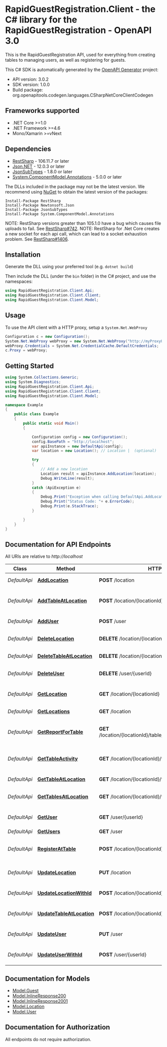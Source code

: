 # RapidGuestRegistration.Client - the C# library for the RapidGuestRegistration - OpenAPI 3.0

This is the RapidGuestRegistration API, used for everything from creating tables to managing users, as well as registering for guests.

This C# SDK is automatically generated by the [OpenAPI Generator](https://openapi-generator.tech) project:

- API version: 3.0.2
- SDK version: 1.0.0
- Build package: org.openapitools.codegen.languages.CSharpNetCoreClientCodegen

<a name="frameworks-supported"></a>
## Frameworks supported
- .NET Core >=1.0
- .NET Framework >=4.6
- Mono/Xamarin >=vNext

<a name="dependencies"></a>
## Dependencies

- [RestSharp](https://www.nuget.org/packages/RestSharp) - 106.11.7 or later
- [Json.NET](https://www.nuget.org/packages/Newtonsoft.Json/) - 12.0.3 or later
- [JsonSubTypes](https://www.nuget.org/packages/JsonSubTypes/) - 1.8.0 or later
- [System.ComponentModel.Annotations](https://www.nuget.org/packages/System.ComponentModel.Annotations) - 5.0.0 or later

The DLLs included in the package may not be the latest version. We recommend using [NuGet](https://docs.nuget.org/consume/installing-nuget) to obtain the latest version of the packages:
```
Install-Package RestSharp
Install-Package Newtonsoft.Json
Install-Package JsonSubTypes
Install-Package System.ComponentModel.Annotations
```

NOTE: RestSharp versions greater than 105.1.0 have a bug which causes file uploads to fail. See [RestSharp#742](https://github.com/restsharp/RestSharp/issues/742).
NOTE: RestSharp for .Net Core creates a new socket for each api call, which can lead to a socket exhaustion problem. See [RestSharp#1406](https://github.com/restsharp/RestSharp/issues/1406).

<a name="installation"></a>
## Installation
Generate the DLL using your preferred tool (e.g. `dotnet build`)

Then include the DLL (under the `bin` folder) in the C# project, and use the namespaces:
```csharp
using RapidGuestRegistration.Client.Api;
using RapidGuestRegistration.Client.Client;
using RapidGuestRegistration.Client.Model;
```
<a name="usage"></a>
## Usage

To use the API client with a HTTP proxy, setup a `System.Net.WebProxy`
```csharp
Configuration c = new Configuration();
System.Net.WebProxy webProxy = new System.Net.WebProxy("http://myProxyUrl:80/");
webProxy.Credentials = System.Net.CredentialCache.DefaultCredentials;
c.Proxy = webProxy;
```

<a name="getting-started"></a>
## Getting Started

```csharp
using System.Collections.Generic;
using System.Diagnostics;
using RapidGuestRegistration.Client.Api;
using RapidGuestRegistration.Client.Client;
using RapidGuestRegistration.Client.Model;

namespace Example
{
    public class Example
    {
        public static void Main()
        {

            Configuration config = new Configuration();
            config.BasePath = "http://localhost";
            var apiInstance = new DefaultApi(config);
            var location = new Location(); // Location |  (optional) 

            try
            {
                // Add a new location
                Location result = apiInstance.AddLocation(location);
                Debug.WriteLine(result);
            }
            catch (ApiException e)
            {
                Debug.Print("Exception when calling DefaultApi.AddLocation: " + e.Message );
                Debug.Print("Status Code: "+ e.ErrorCode);
                Debug.Print(e.StackTrace);
            }

        }
    }
}
```

<a name="documentation-for-api-endpoints"></a>
## Documentation for API Endpoints

All URIs are relative to *http://localhost*

Class | Method | HTTP request | Description
------------ | ------------- | ------------- | -------------
*DefaultApi* | [**AddLocation**](docs/DefaultApi.md#addlocation) | **POST** /location | Add a new location
*DefaultApi* | [**AddTableAtLocation**](docs/DefaultApi.md#addtableatlocation) | **POST** /location/{locationId}/table | Add a new table on this location
*DefaultApi* | [**AddUser**](docs/DefaultApi.md#adduser) | **POST** /user | Add a new User
*DefaultApi* | [**DeleteLocation**](docs/DefaultApi.md#deletelocation) | **DELETE** /location/{locationId} | Delete a specific location.
*DefaultApi* | [**DeleteTableAtLocation**](docs/DefaultApi.md#deletetableatlocation) | **DELETE** /location/{locationId}/table/{tableId} | Delete this table
*DefaultApi* | [**DeleteUser**](docs/DefaultApi.md#deleteuser) | **DELETE** /user/{userId} | Delete a specific user.
*DefaultApi* | [**GetLocation**](docs/DefaultApi.md#getlocation) | **GET** /location/{locationId} | Get a specific location.
*DefaultApi* | [**GetLocations**](docs/DefaultApi.md#getlocations) | **GET** /location | Get your locations
*DefaultApi* | [**GetReportForTable**](docs/DefaultApi.md#getreportfortable) | **GET** /location/{locationId}/table/{tableId}/report/{reportType} | Register on this table on this location.
*DefaultApi* | [**GetTableActivity**](docs/DefaultApi.md#gettableactivity) | **GET** /location/{locationId}/table/{tableId}/activity | Register on this table on this location.
*DefaultApi* | [**GetTableAtLocation**](docs/DefaultApi.md#gettableatlocation) | **GET** /location/{locationId}/table/{tableId} | Get your tables
*DefaultApi* | [**GetTablesAtLocation**](docs/DefaultApi.md#gettablesatlocation) | **GET** /location/{locationId}/table | Get your location's tables
*DefaultApi* | [**GetUser**](docs/DefaultApi.md#getuser) | **GET** /user/{userId} | Get a specific user.
*DefaultApi* | [**GetUsers**](docs/DefaultApi.md#getusers) | **GET** /user | Get Users
*DefaultApi* | [**RegisterAtTable**](docs/DefaultApi.md#registerattable) | **POST** /location/{locationId}/table/{tableId}/register | Register on this table on this location.
*DefaultApi* | [**UpdateLocation**](docs/DefaultApi.md#updatelocation) | **PUT** /location | Update an existing location
*DefaultApi* | [**UpdateLocationWithId**](docs/DefaultApi.md#updatelocationwithid) | **POST** /location/{locationId} | Update an existing location
*DefaultApi* | [**UpdateTableAtLocation**](docs/DefaultApi.md#updatetableatlocation) | **POST** /location/{locationId}/table/{tableId} | Update an existing table
*DefaultApi* | [**UpdateUser**](docs/DefaultApi.md#updateuser) | **PUT** /user | Update an existing User
*DefaultApi* | [**UpdateUserWithId**](docs/DefaultApi.md#updateuserwithid) | **POST** /user/{userId} | Update an existing user


<a name="documentation-for-models"></a>
## Documentation for Models

 - [Model.Guest](docs/Guest.md)
 - [Model.InlineResponse200](docs/InlineResponse200.md)
 - [Model.InlineResponse2001](docs/InlineResponse2001.md)
 - [Model.Location](docs/Location.md)
 - [Model.User](docs/User.md)


<a name="documentation-for-authorization"></a>
## Documentation for Authorization

All endpoints do not require authorization.
